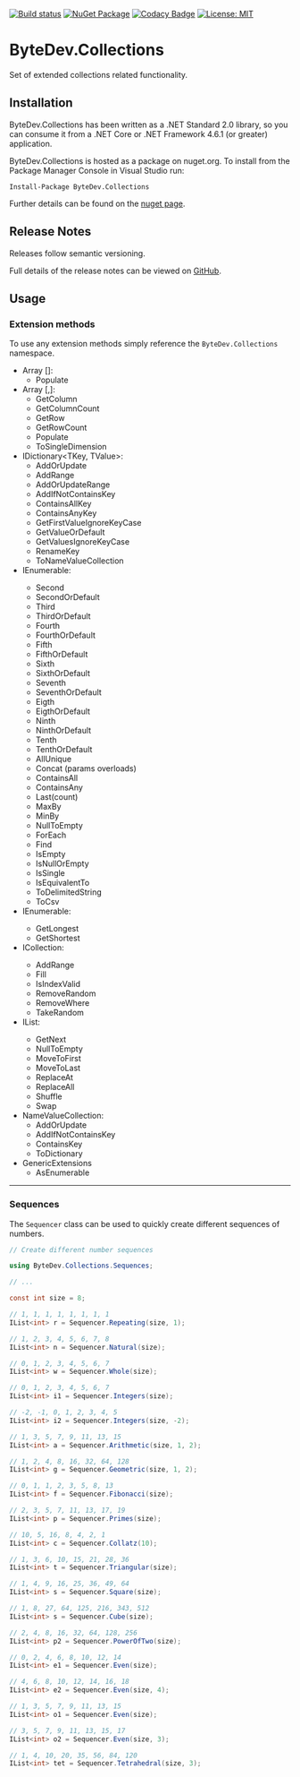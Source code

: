 [![Build status](https://ci.appveyor.com/api/projects/status/github/bytedev/ByteDev.Collections?branch=master&svg=true)](https://ci.appveyor.com/project/bytedev/ByteDev-Collections/branch/master)
[![NuGet Package](https://img.shields.io/nuget/v/ByteDev.Collections.svg)](https://www.nuget.org/packages/ByteDev.Collections)
[![Codacy Badge](https://api.codacy.com/project/badge/Grade/030a2d92bb2d4099962084f90dacfed0)](https://www.codacy.com/manual/ByteDev/ByteDev.Collections?utm_source=github.com&amp;utm_medium=referral&amp;utm_content=ByteDev/ByteDev.Collections&amp;utm_campaign=Badge_Grade)
[![License: MIT](https://img.shields.io/badge/License-MIT-green.svg)](https://github.com/ByteDev/ByteDev.Collections/blob/master/LICENSE)

# ByteDev.Collections

Set of extended collections related functionality.

## Installation

ByteDev.Collections has been written as a .NET Standard 2.0 library, so you can consume it from a .NET Core or .NET Framework 4.6.1 (or greater) application.

ByteDev.Collections is hosted as a package on nuget.org.  To install from the Package Manager Console in Visual Studio run:

`Install-Package ByteDev.Collections`

Further details can be found on the [nuget page](https://www.nuget.org/packages/ByteDev.Collections/).

## Release Notes

Releases follow semantic versioning.

Full details of the release notes can be viewed on [GitHub](https://github.com/ByteDev/ByteDev.Collections/blob/master/docs/RELEASE-NOTES.md).

## Usage

### Extension methods

To use any extension methods simply reference the `ByteDev.Collections` namespace.

- Array []:
  - Populate
- Array [,]:
  - GetColumn
  - GetColumnCount
  - GetRow
  - GetRowCount
  - Populate
  - ToSingleDimension
- IDictionary<TKey, TValue>:
  - AddOrUpdate
  - AddRange
  - AddOrUpdateRange
  - AddIfNotContainsKey
  - ContainsAllKey
  - ContainsAnyKey
  - GetFirstValueIgnoreKeyCase  
  - GetValueOrDefault
  - GetValuesIgnoreKeyCase
  - RenameKey
  - ToNameValueCollection
- IEnumerable<T>:
  - Second
  - SecondOrDefault
  - Third
  - ThirdOrDefault
  - Fourth
  - FourthOrDefault
  - Fifth
  - FifthOrDefault
  - Sixth
  - SixthOrDefault
  - Seventh
  - SeventhOrDefault
  - Eigth
  - EigthOrDefault
  - Ninth
  - NinthOrDefault
  - Tenth
  - TenthOrDefault
  - AllUnique
  - Concat (params overloads)
  - ContainsAll
  - ContainsAny
  - Last(count)
  - MaxBy
  - MinBy
  - NullToEmpty
  - ForEach
  - Find
  - IsEmpty
  - IsNullOrEmpty
  - IsSingle
  - IsEquivalentTo
  - ToDelimitedString
  - ToCsv
- IEnumerable<string>:
  - GetLongest
  - GetShortest 
- ICollection<T>:
  - AddRange
  - Fill
  - IsIndexValid
  - RemoveRandom
  - RemoveWhere
  - TakeRandom
- IList<T>:
  - GetNext
  - NullToEmpty
  - MoveToFirst
  - MoveToLast
  - ReplaceAt
  - ReplaceAll
  - Shuffle
  - Swap
- NameValueCollection: 
  - AddOrUpdate
  - AddIfNotContainsKey
  - ContainsKey
  - ToDictionary
- GenericExtensions
  - AsEnumerable

---

### Sequences

The `Sequencer` class can be used to quickly create different sequences of numbers.

```csharp
// Create different number sequences

using ByteDev.Collections.Sequences;

// ...

const int size = 8;

// 1, 1, 1, 1, 1, 1, 1, 1
IList<int> r = Sequencer.Repeating(size, 1);

// 1, 2, 3, 4, 5, 6, 7, 8
IList<int> n = Sequencer.Natural(size);

// 0, 1, 2, 3, 4, 5, 6, 7
IList<int> w = Sequencer.Whole(size);

// 0, 1, 2, 3, 4, 5, 6, 7
IList<int> i1 = Sequencer.Integers(size);

// -2, -1, 0, 1, 2, 3, 4, 5
IList<int> i2 = Sequencer.Integers(size, -2);

// 1, 3, 5, 7, 9, 11, 13, 15
IList<int> a = Sequencer.Arithmetic(size, 1, 2);

// 1, 2, 4, 8, 16, 32, 64, 128
IList<int> g = Sequencer.Geometric(size, 1, 2);

// 0, 1, 1, 2, 3, 5, 8, 13
IList<int> f = Sequencer.Fibonacci(size);

// 2, 3, 5, 7, 11, 13, 17, 19
IList<int> p = Sequencer.Primes(size);

// 10, 5, 16, 8, 4, 2, 1
IList<int> c = Sequencer.Collatz(10);

// 1, 3, 6, 10, 15, 21, 28, 36
IList<int> t = Sequencer.Triangular(size);

// 1, 4, 9, 16, 25, 36, 49, 64
IList<int> s = Sequencer.Square(size);

// 1, 8, 27, 64, 125, 216, 343, 512
IList<int> s = Sequencer.Cube(size);

// 2, 4, 8, 16, 32, 64, 128, 256
IList<int> p2 = Sequencer.PowerOfTwo(size);

// 0, 2, 4, 6, 8, 10, 12, 14
IList<int> e1 = Sequencer.Even(size);

// 4, 6, 8, 10, 12, 14, 16, 18
IList<int> e2 = Sequencer.Even(size, 4);

// 1, 3, 5, 7, 9, 11, 13, 15
IList<int> o1 = Sequencer.Even(size);

// 3, 5, 7, 9, 11, 13, 15, 17
IList<int> o2 = Sequencer.Even(size, 3);

// 1, 4, 10, 20, 35, 56, 84, 120
IList<int> tet = Sequencer.Tetrahedral(size, 3);
```
